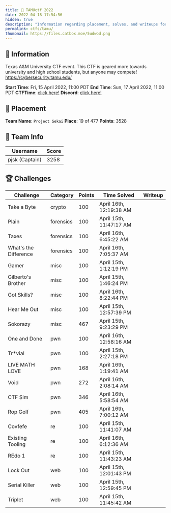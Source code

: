 ```yaml
---
title: 🤠 TAMUctf 2022
date: 2022-04-18 17:54:56
hidden: true
description: "Information regarding placement, solves, and writeups for TAMUctf 2022."
permalink: ctfs/tamu/
thumbnail: https://files.catbox.moe/5udwod.png
---
```

## 📜 Information

Texas A&M University CTF event.
This CTF is geared more towards university and high school students, but anyone may compete!
<https://cybersecurity.tamu.edu/>

**Start Time**: Fri, 15 April 2022, 11:00 PDT
**End Time**: Sun, 17 April 2022, 11:00 PDT
**CTFTime**: [click here!](https://ctftime.org/event/1557)
**Discord**: [click here!](https://discord.gg/8DFfzbnj)

## 🥇 Placement

**Team Name**: `Project Sekai`
**Place**: 19 of 477
**Points**: 3528

## 👥 Team Info

| Username       | Score |
| -------------- | ----- |
| pjsk (Captain) | 3258  |

## 🏆 Challenges

| Challenge             | Category  | Points | Time Solved             | Writeup |
| --------------------- | --------- | ------ | ----------------------- | ------- |
| Take a Byte           | crypto    | 100    | April 16th, 12:19:38 AM |         |
| Plain                 | forensics | 100    | April 15th, 11:47:17 AM |         |
| Taxes                 | forensics | 100    | April 16th, 6:45:22 AM  |         |
| What's the Difference | forensics | 100    | April 16th, 7:05:37 AM  |         |
| Gamer                 | misc      | 100    | April 15th, 1:12:19 PM  |         |
| Gilberto's Brother    | misc      | 100    | April 15th, 1:46:24 PM  |         |
| Got Skills?           | misc      | 100    | April 16th, 8:22:44 PM  |         |
| Hear Me Out           | misc      | 100    | April 15th, 12:57:39 PM |         |
| Sokorazy              | misc      | 467    | April 15th, 9:23:29 PM  |         |
| One and Done          | pwn       | 100    | April 16th, 12:58:16 AM |         |
| Tr\*vial              | pwn       | 100    | April 15th, 2:27:18 PM  |         |
| LIVE MATH LOVE        | pwn       | 168    | April 16th, 1:19:41 AM  |         |
| Void                  | pwn       | 272    | April 16th, 2:08:14 AM  |         |
| CTF Sim               | pwn       | 346    | April 16th, 5:58:54 AM  |         |
| Rop Golf              | pwn       | 405    | April 16th, 7:00:12 AM  |         |
| Covfefe               | re        | 100    | April 15th, 11:41:07 AM |         |
| Existing Tooling      | re        | 100    | April 16th, 6:12:36 AM  |         |
| REdo 1                | re        | 100    | April 15th, 11:43:23 AM |         |
| Lock Out              | web       | 100    | April 15th, 12:01:43 PM |         |
| Serial Killer         | web       | 100    | April 15th, 12:59:45 PM |         |
| Triplet               | web       | 100    | April 15th, 11:45:42 AM |         |
